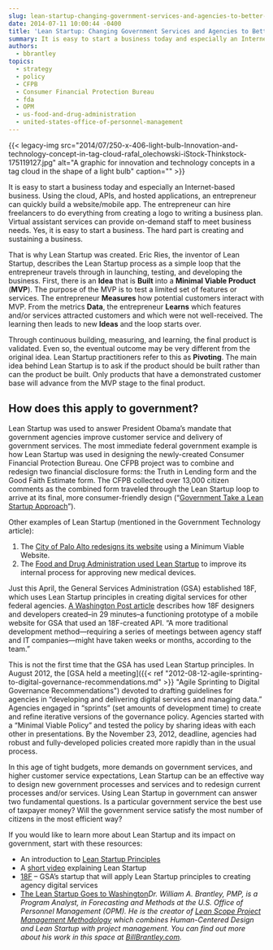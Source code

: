 ```yaml
---
slug: lean-startup-changing-government-services-and-agencies-to-better-serve-the-citizens
date: 2014-07-11 10:00:44 -0400
title: 'Lean Startup: Changing Government Services and Agencies to Better Serve the Citizens'
summary: It is easy to start a business today and especially an Internet-based business. Using the cloud, APIs, and hosted applications, an entrepreneur can quickly build a website/mobile app. The entrepreneur can hire freelancers to do everything from creating a logo to writing a business plan. Virtual assistant services can provide on-demand staff to meet business
authors:
  - bbrantley
topics:
  - strategy
  - policy
  - CFPB
  - Consumer Financial Protection Bureau
  - fda
  - OPM
  - us-food-and-drug-administration
  - united-states-office-of-personnel-management
---
```


{{< legacy-img src="2014/07/250-x-406-light-bulb-Innovation-and-technology-concept-in-tag-cloud-rafal_olechowski-iStock-Thinkstock-175119127.jpg" alt="A graphic for innovation and technology concepts in a tag cloud in the shape of a light bulb" caption="" >}} 

It is easy to start a business today and especially an Internet-based business. Using the cloud, APIs, and hosted applications, an entrepreneur can quickly build a website/mobile app. The entrepreneur can hire freelancers to do everything from creating a logo to writing a business plan. Virtual assistant services can provide on-demand staff to meet business needs. Yes, it is easy to start a business. The hard part is creating and sustaining a business.

That is why Lean Startup was created. Eric Ries, the inventor of Lean Startup, describes the Lean Startup process as a simple loop that the entrepreneur travels through in launching, testing, and developing the business. First, there is an **Idea** that is **Built** into a **Minimal Viable Product** (**MVP**). The purpose of the MVP is to test a limited set of features or services. The entrepreneur **Measures** how potential customers interact with MVP. From the metrics **Data**, the entrepreneur **Learns** which features and/or services attracted customers and which were not well-received. The learning then leads to new **Ideas** and the loop starts over.

Through continuous building, measuring, and learning, the final product is validated. Even so, the eventual outcome may be very different from the original idea. Lean Startup practitioners refer to this as **Pivoting**. The main idea behind Lean Startup is to ask if the product should be built rather than can the product be built. Only products that have a demonstrated customer base will advance from the MVP stage to the final product.

## How does this apply to government?

Lean Startup was used to answer President Obama’s mandate that government agencies improve customer service and delivery of government services. The most immediate federal government example is how Lean Startup was used in designing the newly-created Consumer Financial Protection Bureau. One CFPB project was to combine and redesign two financial disclosure forms: the Truth in Lending form and the Good Faith Estimate form. The CFPB collected over 13,000 citizen comments as the combined form traveled through the Lean Startup loop to arrive at its final, more consumer-friendly design (“[Government Take a Lean Startup Approach](http://www.govtech.com/pcio/Governments-Take-a-Lean-Startup-Approach.html)”).

Other examples of Lean Startup (mentioned in the Government Technology article):

  1. The [City of Palo Alto redesigns its website](http://www.mercurynews.com/ci_21099939/palo-alto-flips-switch-redesigned-website) using a Minimum Viable Website.
  2. The [Food and Drug Administration used Lean Startup](http://www.fda.gov/NewsEvents/Newsroom/PressAnnouncements/ucm240418.htm) to improve its internal process for approving new medical devices.

Just this April, the General Services Administration (GSA) established 18F, which uses Lean Startup principles in creating digital services for other federal agencies. [A Washington Post article](http://www.washingtonpost.com/business/on-it/meet-18f-the-gsas-bid-to-change-federal-it/2014/04/18/a9b58db8-c4d3-11e3-b195-dd0c1174052c_story.html) describes how 18F designers and developers created–in 29 minutes–a functioning prototype of a mobile website for GSA that used an 18F-created API. “A more traditional development method—requiring a series of meetings between agency staff and IT companies—might have taken weeks or months, according to the team.”

This is not the first time that the GSA has used Lean Startup principles. In August 2012, the [GSA held a meeting]({{< ref "2012-08-12-agile-sprinting-to-digital-governance-recommendations.md" >}} "Agile Sprinting to Digital Governance Recommendations") devoted to drafting guidelines for agencies in “developing and delivering digital services and managing data.” Agencies engaged in “sprints” (set amounts of development time) to create and refine iterative versions of the governance policy. Agencies started with a “Minimal Viable Policy” and tested the policy by sharing ideas with each other in presentations. By the November 23, 2012, deadline, agencies had robust and fully-developed policies created more rapidly than in the usual process.

In this age of tight budgets, more demands on government services, and higher customer service expectations, Lean Startup can be an effective way to design new government processes and services and to redesign current processes and/or services. Using Lean Startup in government can answer two fundamental questions. Is a particular government service the best use of taxpayer money? Will the government service satisfy the most number of citizens in the most efficient way?

If you would like to learn more about Lean Startup and its impact on government, start with these resources:

  * An introduction to [Lean Startup Principles](http://www.theleanstartup.com/principles "Lean Startup Principles")
  * A [short video](http://www.youtube.com/watch?v=_a3s0IXSuxY) explaining Lean Startup
  * [18F](http://18f.gsa.gov) – GSA’s startup that will apply Lean Startup principles to creating agency digital services
  * [The Lean Startup Goes to Washington](http://www.ssireview.org/blog/entry/the_lean_startup_goes_to_washington "The Lean Startup Goes to Washington")_Dr. William A. Brantley, PMP, is a Program Analyst, in Forecasting and Methods at the U.S. Office of Personnel Management (OPM). He is the creator of [Lean Scope Project Management Methodology](http://www.billbrantley.com/video-briefing-on-lean-scope-project-management) which combines Human-Centered Design and Lean Startup with project management. You can find out more about his work in this space at [BillBrantley.com](http://www.BillBrantley.com "Bill Brantley")._
